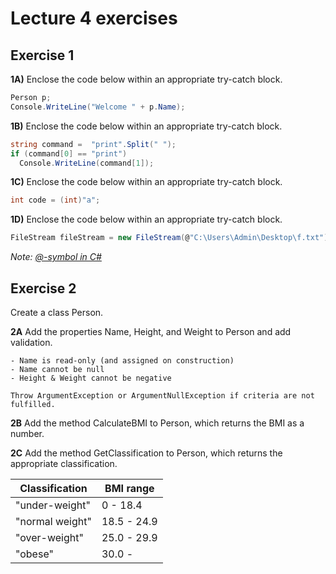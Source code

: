 # Lecture 4 exercises

## Exercise 1
**1A)** Enclose the code below within an appropriate try-catch block.
```C#
Person p;
Console.WriteLine("Welcome " + p.Name);
```

**1B)** Enclose the code below within an appropriate try-catch block.
```C#
string command =  "print".Split(" ");
if (command[0] == "print")
  Console.WriteLine(command[1]);
```

**1C)** Enclose the code below within an appropriate try-catch block.
```C#
int code = (int)"a"; 
```

**1D)** Enclose the code below within an appropriate try-catch block.
```C#
FileStream fileStream = new FileStream(@"C:\Users\Admin\Desktop\f.txt");
```
*Note: [@-symbol in C#](https://stackoverflow.com/questions/556133/whats-the-in-front-of-a-string-in-c)*

## Exercise 2
Create a class Person.

**2A** Add the properties Name, Height, and Weight to Person and add validation. 
```
- Name is read-only (and assigned on construction)
- Name cannot be null
- Height & Weight cannot be negative

Throw ArgumentException or ArgumentNullException if criteria are not fulfilled. 
```

**2B** Add the method CalculateBMI to Person, which returns the BMI as a number.

**2C** Add the method GetClassification to Person, which returns the appropriate classification.

| Classification  | BMI range   |
|-----------------|-------------|
| "under-weight"  | 0 - 18.4    |
| "normal weight" | 18.5 - 24.9 |
| "over-weight"   | 25.0 - 29.9 |
| "obese"         | 30.0 -      |
